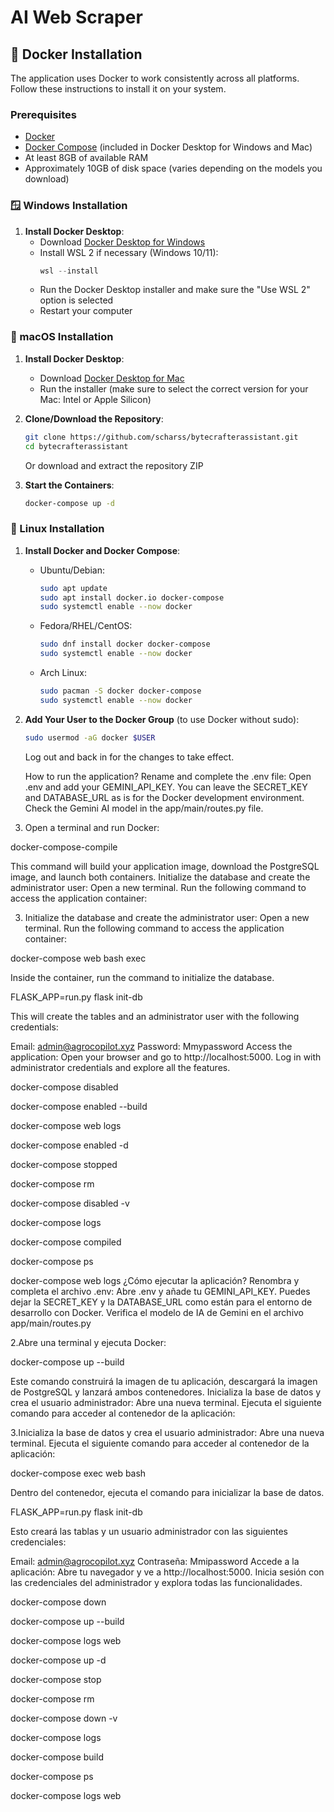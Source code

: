 # AI Web Scraper
## 🐳 Docker Installation

The application uses Docker to work consistently across all platforms. Follow these instructions to install it on your system.

### Prerequisites

- [Docker](https://www.docker.com/products/docker-desktop/)
- [Docker Compose](https://docs.docker.com/compose/install/) (included in Docker Desktop for Windows and Mac)
- At least 8GB of available RAM
- Approximately 10GB of disk space (varies depending on the models you download)

### 🪟 Windows Installation

1. **Install Docker Desktop**:
   - Download [Docker Desktop for Windows](https://www.docker.com/products/docker-desktop/)
   - Install WSL 2 if necessary (Windows 10/11):
     ```powershell
     wsl --install
     ```
   - Run the Docker Desktop installer and make sure the "Use WSL 2" option is selected
   - Restart your computer
### 🍎 macOS Installation

1. **Install Docker Desktop**:
   - Download [Docker Desktop for Mac](https://www.docker.com/products/docker-desktop/)
   - Run the installer (make sure to select the correct version for your Mac: Intel or Apple Silicon)

2. **Clone/Download the Repository**:
   ```bash
   git clone https://github.com/scharss/bytecrafterassistant.git
   cd bytecrafterassistant
   ```
   Or download and extract the repository ZIP

3. **Start the Containers**:
   ```bash
   docker-compose up -d
   ```
### 🐧 Linux Installation

1. **Install Docker and Docker Compose**:
   - Ubuntu/Debian:
     ```bash
     sudo apt update
     sudo apt install docker.io docker-compose
     sudo systemctl enable --now docker
     ```
   - Fedora/RHEL/CentOS:
     ```bash
     sudo dnf install docker docker-compose
     sudo systemctl enable --now docker
     ```
   - Arch Linux:
     ```bash
     sudo pacman -S docker docker-compose
     sudo systemctl enable --now docker
     ```

2. **Add Your User to the Docker Group** (to use Docker without sudo):
   ```bash
   sudo usermod -aG docker $USER
   ```
   Log out and back in for the changes to take effect.



   How to run the application?
Rename and complete the .env file:
Open .env and add your GEMINI_API_KEY. You can leave the SECRET_KEY and DATABASE_URL as is for the Docker development environment.
Check the Gemini AI model in the app/main/routes.py file.

2. Open a terminal and run Docker:

docker-compose-compile

This command will build your application image, download the PostgreSQL image, and launch both containers.
Initialize the database and create the administrator user:
Open a new terminal.
Run the following command to access the application container:

3. Initialize the database and create the administrator user:
Open a new terminal.
Run the following command to access the application container:

docker-compose web bash exec

Inside the container, run the command to initialize the database.

FLASK_APP=run.py flask init-db

This will create the tables and an administrator user with the following credentials:

Email: admin@agrocopilot.xyz
Password: Mmypassword
Access the application:
Open your browser and go to http://localhost:5000.
Log in with administrator credentials and explore all the features.

docker-compose disabled

docker-compose enabled --build

docker-compose web logs

docker-compose enabled -d

docker-compose stopped

docker-compose rm

docker-compose disabled -v

docker-compose logs

docker-compose compiled

docker-compose ps

docker-compose web logs
¿Cómo ejecutar la aplicación?
Renombra y completa el archivo .env:
Abre .env y añade tu GEMINI_API_KEY. Puedes dejar la SECRET_KEY y la DATABASE_URL como están para el entorno de desarrollo con Docker.
Verifica el modelo de IA de Gemini en el archivo app/main/routes.py

2.Abre una terminal y ejecuta Docker:

  docker-compose up --build

Este comando construirá la imagen de tu aplicación, descargará la imagen de PostgreSQL y lanzará ambos contenedores.
Inicializa la base de datos y crea el usuario administrador:
Abre una nueva terminal.
Ejecuta el siguiente comando para acceder al contenedor de la aplicación:


3.Inicializa la base de datos y crea el usuario administrador:
Abre una nueva terminal.
Ejecuta el siguiente comando para acceder al contenedor de la aplicación:

docker-compose exec web bash

Dentro del contenedor, ejecuta el comando para inicializar la base de datos.

FLASK_APP=run.py flask init-db


Esto creará las tablas y un usuario administrador con las siguientes credenciales:

Email: admin@agrocopilot.xyz
Contraseña: Mmipassword
Accede a la aplicación:
Abre tu navegador y ve a http://localhost:5000.
Inicia sesión con las credenciales del administrador y explora todas las funcionalidades.

docker-compose down

docker-compose up --build

docker-compose logs web





docker-compose up -d

docker-compose stop

docker-compose rm

docker-compose down -v

docker-compose logs

docker-compose build

docker-compose ps

docker-compose logs web
